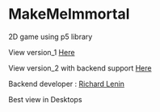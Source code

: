 # MakeMeImmortal

2D game using p5 library

View version_1  [Here](https://makemeimmortalversion1.netlify.app)

View version_2 with backend support [Here](https://makemeimmortal.herokuapp.com/)

Backend developer : [Richard Lenin](https://github.com/d-r-lenin)

Best view in Desktops
